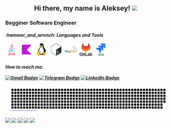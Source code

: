 <h2 align="center">Hi there, my name is Aleksey! </a> 
<img src="https://github.com/blackcater/blackcater/raw/main/images/Hi.gif" height="32"/></h2>
<h3>Begginer Software Engineer</h3>



<h5> :hammer_and_wrench: Languages and Tools
<br><br>
<img src = "https://github.com/devicons/devicon/blob/master/icons/java/java-original-wordmark.svg" title="Java"  alt="Java" width="40" height="40"/>&nbsp; 
<img src = "https://github.com/devicons/devicon/blob/master/icons/kotlin/kotlin-plain.svg" title="Kotlin"  alt="Kotlin" width="40" height="40"/>&nbsp;
<img src = "https://github.com/devicons/devicon/blob/master/icons/linux/linux-original.svg" title="Linux"  alt="Linux" width="40" height="40"/>&nbsp;  
<img src="https://github.com/devicons/devicon/blob/master/icons/bash/bash-original.svg" title="Bash"  alt="Bash" width="40" height="40"/>&nbsp;
<img src="https://github.com/devicons/devicon/blob/master/icons/mysql/mysql-original-wordmark.svg" title="MySQL" alt="MySQL" width="40" height="40"/>&nbsp;
<img src="https://github.com/devicons/devicon/blob/master/icons/gitlab/gitlab-original-wordmark.svg" title="Gitlab" alt="Gitlab" width="40" height="40"/>&nbsp;
<img src="https://github.com/devicons/devicon/blob/master/icons/jira/jira-original-wordmark.svg" title="Jira" alt="Jira" width="40" height="40"/>&nbsp; 
</h5>



<h5> How to reach me:
<br><br>
<a href="mailto:alex1976212@gmail.com"><img src="https://img.shields.io/badge/Gmail-red?style=for-the-badge&logo=Gmail&logoColor=white" alt="Gmail Badge"/></a>
<a href="https://t.me/StayinAlV"><img src="https://img.shields.io/badge/Telegram-blue?style=for-the-badge&logo=telegram&logoColor=white" alt="Telegram Badge"/></a>
<a href="https://www.linkedin.com/in/aleksey-alasheev-bab734262"><img src="https://img.shields.io/badge/LinkedIn-blue?style=for-the-badge&logo=linkedin&logoColor=white" alt="LinkedIn Badge"/></a>

  


![](gitartwork.svg)
<!--![Snake animation](https://github.com/alex1232115/alex1232115/blob/output/github-snake.svg) -->
<!-- -- ![Snake animation](https://github.com/alex1232115/alex1232115/blob/output/github-snake.svg) -->
![](https://github-profile-summary-cards.vercel.app/api/cards/profile-details?username=alex1232115&theme=solarized_dark)
![](https://github-profile-summary-cards.vercel.app/api/cards/repos-per-language?username=alex1232115&theme=solarized_dark)
![](https://github-profile-summary-cards.vercel.app/api/cards/most-commit-language?username=alex1232115&theme=solarized_dark)
![](https://github-profile-summary-cards.vercel.app/api/cards/stats?username=alex1232115&theme=solarized_dark)
![](https://github-profile-summary-cards.vercel.app/api/cards/productive-time?username=alex1232115&theme=solarized_dark)


<!--

- 👋 Hi, I’m @ALX or just Aleksey

- 👀 I’m interested in programming, surfing, running

- 🌱 I’m currently learning Java & Kotlin

- 💞️ I’m looking to collaborate with interesting and ambitious people 

- 📫 How to reach me: very easy, you can write me on my email - alex1976212@gmail.com

alex1232115/alex1232115 is a ✨ special ✨ repository because its `README.md` (this file) appears on your GitHub profile.
You can click the Preview link to take a look at your changes.

-->
